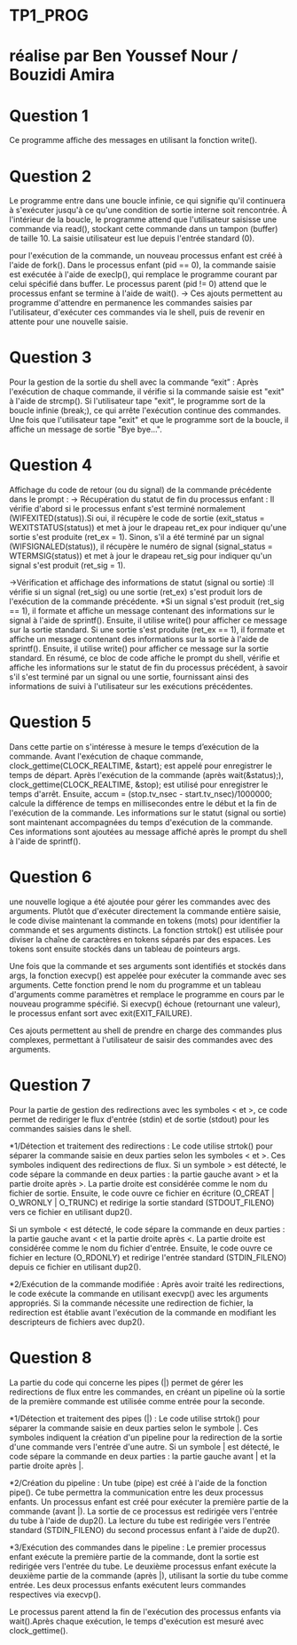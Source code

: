 # TP1_PROG
# réalise par Ben Youssef Nour / Bouzidi Amira

# Question 1
Ce programme affiche des messages en utilisant la fonction write().

# Question 2
Le programme entre dans une boucle infinie, ce qui signifie qu'il continuera à s'exécuter jusqu'à ce qu'une condition de sortie interne soit rencontrée.
À l'intérieur de la boucle, le programme attend que l'utilisateur saisisse une commande via read(), stockant cette commande dans un tampon (buffer) de taille 10. La saisie utilisateur est lue depuis l'entrée standard (0).

pour l'exécution de la commande, un nouveau processus enfant est créé à l'aide de fork().
Dans le processus enfant (pid == 0), la commande saisie est exécutée à l'aide de execlp(), qui remplace le programme courant par celui spécifié dans buffer.
Le processus parent (pid != 0) attend que le processus enfant se termine à l'aide de wait().
-> Ces ajouts permettent au programme d'attendre en permanence les commandes saisies par l'utilisateur, d'exécuter ces commandes via le shell, puis de revenir en attente pour une nouvelle saisie.


# Question 3
Pour la gestion de la sortie du shell avec la commande “exit” : Après l'exécution de chaque commande, il vérifie si la commande saisie est "exit" à l'aide de strcmp(). Si l'utilisateur tape "exit", le programme sort de la boucle infinie (break;), ce qui arrête l'exécution continue des commandes.
Une fois que l'utilisateur tape "exit" et que le programme sort de la boucle, il affiche un message de sortie "Bye bye...".

# Question 4 
Affichage du code de retour (ou du signal) de la commande précédente dans le prompt :
-> Récupération du statut de fin du processus enfant : Il vérifie d'abord si le processus enfant s'est terminé normalement (WIFEXITED(status)).Si oui, il récupère le code de sortie (exit_status = WEXITSTATUS(status)) et met à jour le drapeau ret_ex pour indiquer qu'une sortie s'est produite (ret_ex = 1).
Sinon, s'il a été terminé par un signal (WIFSIGNALED(status)), il récupère le numéro de signal (signal_status = WTERMSIG(status)) et met à jour le drapeau ret_sig pour indiquer qu'un signal s'est produit (ret_sig = 1).

->Vérification et affichage des informations de statut (signal ou sortie) :Il vérifie si un signal (ret_sig) ou une sortie (ret_ex) s'est produit lors de l'exécution de la commande précédente.
    *Si un signal s'est produit (ret_sig == 1), il formate et affiche un message contenant des informations sur le signal à l'aide de sprintf(). Ensuite, il utilise write() pour afficher ce message sur la sortie standard.
    Si une sortie s'est produite (ret_ex == 1), il formate et affiche un message contenant des informations sur la sortie à l'aide de sprintf(). Ensuite, il utilise write() pour afficher ce message sur la sortie standard.
En résumé, ce bloc de code affiche le prompt du shell, vérifie et affiche les informations sur le statut de fin du processus précédent, à savoir s'il s'est terminé par un signal ou une sortie, fournissant ainsi des informations de suivi à l'utilisateur sur les exécutions précédentes.


# Question 5
Dans cette partie on s'intéresse à mesure le temps d’exécution de la commande. Avant l'exécution de chaque commande, clock_gettime(CLOCK_REALTIME, &start); est appelé pour enregistrer le temps de départ.
Après l'exécution de la commande (après wait(&status);), clock_gettime(CLOCK_REALTIME, &stop); est utilisé pour enregistrer le temps d'arrêt.
Ensuite, accum = (stop.tv_nsec - start.tv_nsec)/1000000; calcule la différence de temps en millisecondes entre le début et la fin de l'exécution de la commande.
Les informations sur le statut (signal ou sortie) sont maintenant accompagnées du temps d'exécution de la commande. Ces informations sont ajoutées au message affiché après le prompt du shell à l'aide de sprintf().


# Question 6
une nouvelle logique a été ajoutée pour gérer les commandes avec des arguments. Plutôt que d'exécuter directement la commande entière saisie, le code divise maintenant la commande en tokens (mots) pour identifier la commande et ses arguments distincts.
La fonction strtok() est utilisée pour diviser la chaîne de caractères en tokens séparés par des espaces. Les tokens sont ensuite stockés dans un tableau de pointeurs args.

Une fois que la commande et ses arguments sont identifiés et stockés dans args, la fonction execvp() est appelée pour exécuter la commande avec ses arguments. Cette fonction prend le nom du programme et un tableau d'arguments comme paramètres et remplace le programme en cours par le nouveau programme spécifié.
Si execvp() échoue (retournant une valeur), le processus enfant sort avec exit(EXIT_FAILURE).

Ces ajouts permettent au shell de prendre en charge des commandes plus complexes, permettant à l'utilisateur de saisir des commandes avec des arguments.

# Question 7
Pour la partie de gestion des redirections avec les symboles < et >, ce code permet de rediriger le flux d'entrée (stdin) et de sortie (stdout) pour les commandes saisies dans le shell. 

*1/Détection et traitement des redirections :
Le code utilise strtok() pour séparer la commande saisie en deux parties selon les symboles < et >. Ces symboles indiquent des redirections de flux.
Si un symbole > est détecté, le code sépare la commande en deux parties : la partie gauche avant > et la partie droite après >. La partie droite est considérée comme le nom du fichier de sortie.
Ensuite, le code ouvre ce fichier en écriture (O_CREAT | O_WRONLY | O_TRUNC) et redirige la sortie standard (STDOUT_FILENO) vers ce fichier en utilisant dup2().
        
Si un symbole < est détecté, le code sépare la commande en deux parties : la partie gauche avant < et la partie droite après <. La partie droite est considérée comme le nom du fichier d'entrée.
Ensuite, le code ouvre ce fichier en lecture (O_RDONLY) et redirige l'entrée standard (STDIN_FILENO) depuis ce fichier en utilisant dup2().

*2/Exécution de la commande modifiée :
Après avoir traité les redirections, le code exécute la commande en utilisant execvp() avec les arguments appropriés.
Si la commande nécessite une redirection de fichier, la redirection est établie avant l'exécution de la commande en modifiant les descripteurs de fichiers avec dup2().


# Question 8
La partie du code qui concerne les pipes (|) permet de gérer les redirections de flux entre les commandes, en créant un pipeline où la sortie de la première commande est utilisée comme entrée pour la seconde.

*1/Détection et traitement des pipes (|) :
Le code utilise strtok() pour séparer la commande saisie en deux parties selon le symbole |. Ces symboles indiquent la création d'un pipeline pour la redirection de la sortie d'une commande vers l'entrée d'une autre.
Si un symbole | est détecté, le code sépare la commande en deux parties : la partie gauche avant | et la partie droite après |.

*2/Création du pipeline :
Un tube (pipe) est créé à l'aide de la fonction pipe(). Ce tube permettra la communication entre les deux processus enfants.
Un processus enfant est créé pour exécuter la première partie de la commande (avant |). La sortie de ce processus est redirigée vers l'entrée du tube à l'aide de dup2().
La lecture du tube est redirigée vers l'entrée standard (STDIN_FILENO) du second processus enfant à l'aide de dup2().

*3/Exécution des commandes dans le pipeline :
Le premier processus enfant exécute la première partie de la commande, dont la sortie est redirigée vers l'entrée du tube.
Le deuxième processus enfant exécute la deuxième partie de la commande (après |), utilisant la sortie du tube comme entrée.
Les deux processus enfants exécutent leurs commandes respectives via execvp().

Le processus parent attend la fin de l'exécution des processus enfants via wait().Après chaque exécution, le temps d'exécution est mesuré avec clock_gettime().


